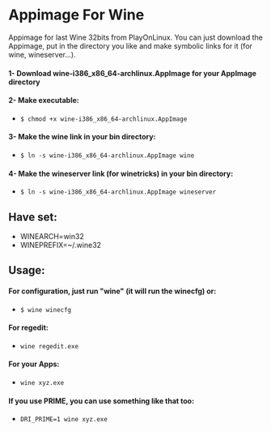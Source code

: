 # Appimage For Wine

Appimage for last Wine 32bits from PlayOnLinux. You can just download the Appimage, put in the directory you like and make symbolic links for it (for wine, wineserver...).

#### 1- Download wine-i386_x86_64-archlinux.AppImage for your AppImage directory
#### 2- Make executable:
- `$ chmod +x wine-i386_x86_64-archlinux.AppImage`
#### 3- Make the wine link in your bin directory:
- `$ ln -s wine-i386_x86_64-archlinux.AppImage wine`
#### 4- Make the wineserver link (for winetricks) in your bin directory:
- `$ ln -s wine-i386_x86_64-archlinux.AppImage wineserver`

## Have set:
- WINEARCH=win32
- WINEPREFIX=~/.wine32

## Usage:
#### For configuration, just run "wine" (it will run the winecfg) or:
- `$ wine winecfg`
#### For regedit:
- `wine regedit.exe`
#### For your Apps:
- `wine xyz.exe`
#### If you use PRIME, you can use something like that too:
- `DRI_PRIME=1 wine xyz.exe`
